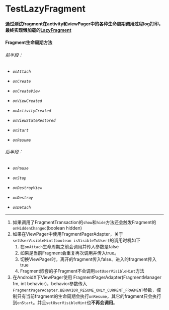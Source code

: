 # TestLazyFragment

#### 通过测试fragment在activity和viewPager中的各种生命周期调用过程log打印，最终实现懒加载的[LazyFragment](/app/src/main/java/a/b/c/base/LazyFragment.java)

#### Fragment生命周期方法

###### *前半段：*

- *`onAttach`*

- *`onCreate`*

- *`onCreateView`*

- *`onViewCreated`*

- *`onActivityCreated`*

- *`onViewStateRestored`*

- *`onStart`*

- *`onResume`*

###### *后半段：*

- *`onPause`*

- *`onStop`*

- *`onDestroyView`*

- *`onDestroy`*

- *`onDetach`*

------

1. 如果调用了FragmentTransaction的`show`和`hide`方法还会触发Fragment的`onHiddenChanged`(boolean hidden)
2. 如果在ViewPager中使用FragmentPagerAdapter，关于`setUserVisibleHint(boolean isVisibleToUser)`的调用时机如下
   1. 在`onAttach`生命周期之前会调用并传入参数是false
   2. 如果是当前Fragment会重复再次调用并传入true。
   3. 切换ViewPager时，离开的fragment传入false、进入的fragment传入true
   4. Fragment嵌套的子Fragment不会调用`setUserVisibleHint`方法
3. 在AndroidX下ViewPager使用 FragmentPagerAdapter(FragmentManager fm, int behavior)，behavior参数传入`FragmentPagerAdapter.BEHAVIOR_RESUME_ONLY_CURRENT_FRAGMENT`参数，控制只有当前fragment的生命周期会执行`onResume`，其它的fragment只会执行到`onStart`。并且`setUserVisibleHint`也**不再会调用**。